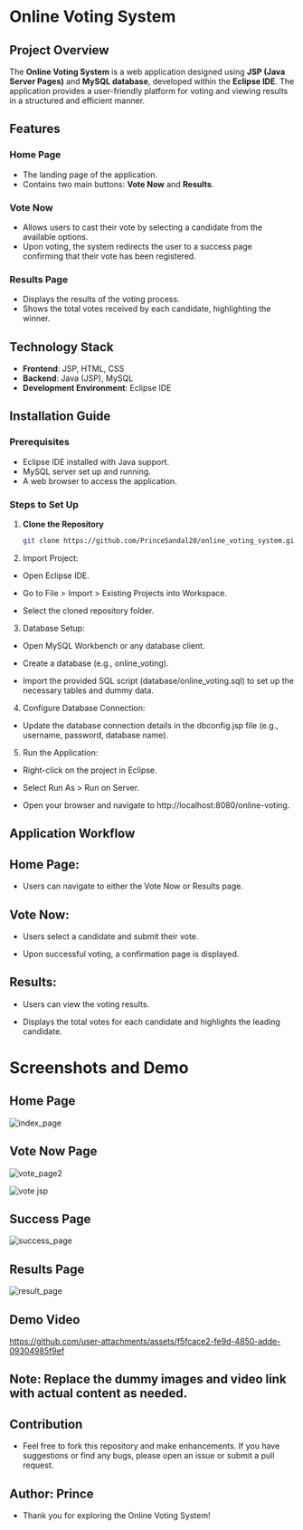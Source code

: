 # Online Voting System

## Project Overview

The **Online Voting System** is a web application designed using **JSP (Java Server Pages)** and **MySQL database**, developed within the **Eclipse IDE**. The application provides a user-friendly platform for voting and viewing results in a structured and efficient manner.

## Features

### Home Page
- The landing page of the application.
- Contains two main buttons: **Vote Now** and **Results**.

### Vote Now
- Allows users to cast their vote by selecting a candidate from the available options.
- Upon voting, the system redirects the user to a success page confirming that their vote has been registered.

### Results Page
- Displays the results of the voting process.
- Shows the total votes received by each candidate, highlighting the winner.

## Technology Stack

- **Frontend**: JSP, HTML, CSS
- **Backend**: Java (JSP), MySQL
- **Development Environment**: Eclipse IDE

## Installation Guide

### Prerequisites
- Eclipse IDE installed with Java support.
- MySQL server set up and running.
- A web browser to access the application.

### Steps to Set Up

1. **Clone the Repository**
   ```bash
   git clone https://github.com/PrinceSandal20/online_voting_system.git


2. Import Project:

- Open Eclipse IDE.

- Go to File > Import > Existing Projects into Workspace.

- Select the cloned repository folder.

3. Database Setup:

- Open MySQL Workbench or any database client.

- Create a database (e.g., online_voting).

- Import the provided SQL script (database/online_voting.sql) to set up the necessary tables and dummy data.

4. Configure Database Connection:

- Update the database connection details in the dbconfig.jsp file (e.g., username, password, database name).

5. Run the Application:

- Right-click on the project in Eclipse.

- Select Run As > Run on Server.

- Open your browser and navigate to http://localhost:8080/online-voting.

## Application Workflow

## Home Page:

- Users can navigate to either the Vote Now or Results page.

## Vote Now:

- Users select a candidate and submit their vote.

- Upon successful voting, a confirmation page is displayed.

## Results:
 
- Users can view the voting results.

- Displays the total votes for each candidate and highlights the leading candidate.

# Screenshots and Demo

## Home Page
![index_page](https://github.com/user-attachments/assets/16719c9f-99bc-4f22-b19e-1ea05da5cda3)



## Vote Now Page

![vote_page2](https://github.com/user-attachments/assets/667d83eb-62e0-4ffb-ab3a-205dc0760172)

![vote jsp](https://github.com/user-attachments/assets/a3ffb3b5-7e10-4265-87eb-c4cab59a05c8)

## Success Page


![success_page](https://github.com/user-attachments/assets/e8ea751b-0036-43e6-aba7-2b26c46e2a47)

## Results Page


![result_page](https://github.com/user-attachments/assets/274777ea-7c74-4ce1-89df-5a1b9742a771)

## Demo Video



https://github.com/user-attachments/assets/f5fcace2-fe9d-4850-adde-09304985f9ef



## Note: Replace the dummy images and video link with actual content as needed.

## Contribution

- Feel free to fork this repository and make enhancements. If you have suggestions or find any bugs, please open an issue or submit a pull request.


## Author: Prince
- Thank you for exploring the Online Voting System!
